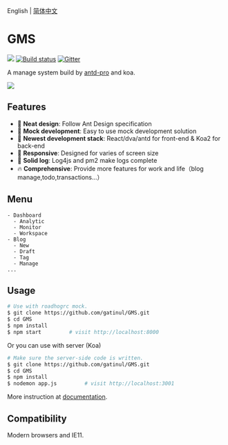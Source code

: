English | [简体中文](./README.zh-CN.md)

# GMS

[![](https://img.shields.io/travis/ant-design/ant-design-pro/master.svg?style=flat-square)](https://travis-ci.org/ant-design/ant-design-pro) [![Build status](https://ci.appveyor.com/api/projects/status/67fxu2by3ibvqtat/branch/master?svg=true)](https://ci.appveyor.com/project/afc163/ant-design-pro/branch/master) [![Gitter](https://badges.gitter.im/ant-design/ant-design-pro.svg)](https://gitter.im/ant-design/ant-design-pro?utm_source=badge&utm_medium=badge&utm_campaign=pr-badge)

A manage system build by [antd-pro](http://pro.ant.design) and koa.

![](https://gw.alipayobjects.com/zos/rmsportal/xEdBqwSzvoSapmnSnYjU.png)

## Features

* :gem: **Neat design**: Follow Ant Design specification
* :1234: **Mock development**: Easy to use mock development solution
* :rocket: **Newest development stack**: React/dva/antd for front-end & Koa2 for back-end
* :iphone: **Responsive**: Designed for varies of screen size
* :bookmark: **Solid log**: Log4js and pm2 make logs complete
* :fire: **Comprehensive**: Provide more features for work and life（blog manage,todo,transactions...）

## Menu

```
- Dashboard
  - Analytic
  - Monitor
  - Workspace
- Blog
  - New
  - Draft
  - Tag
  - Manage
...
```

## Usage

```bash
# Use with roadhogrc mock.
$ git clone https://github.com/gatinul/GMS.git
$ cd GMS
$ npm install
$ npm start         # visit http://localhost:8000
```

Or you can use with server (Koa)

```bash
# Make sure the server-side code is written.
$ git clone https://github.com/gatinul/GMS.git
$ cd GMS
$ npm install
$ nodemon app.js         # visit http://localhost:3001
```

More instruction at [documentation]().

## Compatibility

Modern browsers and IE11.
